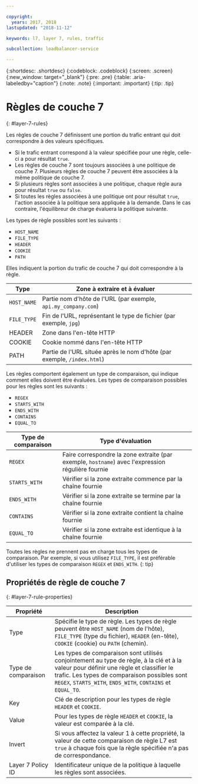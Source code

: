 ```yaml
---

copyright:
  years: 2017, 2018
lastupdated: "2018-11-12"

keywords: l7, layer 7, rules, traffic

subcollection: loadbalancer-service

---
```


{:shortdesc: .shortdesc}
{:codeblock: .codeblock}
{:screen: .screen}
{:new_window: target="_blank"}
{:pre: .pre}
{:table: .aria-labeledby="caption"}
{:note: .note}
{:important: .important}
{:tip: .tip}

# Règles de couche 7
{: #layer-7-rules}

Les règles de couche 7 définissent une portion du trafic entrant qui doit correspondre à des valeurs spécifiques.

* Si le trafic entrant correspond à la valeur spécifiée pour une règle, celle-ci a pour résultat `true`.
* Les règles de couche 7 sont toujours associées à une politique de couche 7. Plusieurs règles de couche 7 peuvent être associées à la même politique de couche 7.
* Si plusieurs règles sont associées à une politique, chaque règle aura pour résultat `true` ou `false`.
* Si toutes les règles associées à une politique ont pour résultat `true`, l'action associée à la politique sera appliquée à la demande. Dans le cas contraire, l'équilibreur de charge évaluera la politique suivante.

Les types de règle possibles sont les suivants :

* `HOST_NAME`
* `FILE_TYPE`
* `HEADER`
* `COOKIE`
* `PATH`

Elles indiquent la portion du trafic de couche 7 qui doit correspondre à la règle.

Type      |  Zone à extraire et à évaluer
----------| -----------------------
`HOST_NAME` | Partie nom d'hôte de l'URL (par exemple, `api.my_company.com`)
`FILE_TYPE` | Fin de l'URL, représentant le type de fichier (par exemple, `jpg`)
HEADER    | Zone dans l'en-tête HTTP
COOKIE    | Cookie nommé dans l'en-tête HTTP
PATH      | Partie de l'URL située après le nom d'hôte (par exemple, `/index.html`)

Les règles comportent également un type de comparaison, qui indique comment elles doivent être évaluées.
Les types de comparaison possibles pour les règles sont les suivants :

* `REGEX`
* `STARTS_WITH`
* `ENDS_WITH`
* `CONTAINS`
* `EQUAL_TO`

Type de comparaison |  Type d'évaluation
----------------|---------------------
`REGEX`           |  Faire correspondre la zone extraite (par exemple, `hostname`) avec l'expression régulière fournie
`STARTS_WITH`     |  Vérifier si la zone extraite commence par la chaîne fournie
`ENDS_WITH`       |  Vérifier si la zone extraite se termine par la chaîne fournie
`CONTAINS`        |  Vérifier si la zone extraite contient la chaîne fournie
`EQUAL_TO`        |  Vérifier si la zone extraite est identique à la chaîne fournie

Toutes les règles ne prennent pas en charge tous les types de comparaison. Par exemple, si vous utilisez `FILE_TYPE`, il est préférable d'utiliser les types de comparaison `REGEX` et `ENDS_WITH`.
{: tip}

## Propriétés de règle de couche 7
{: #layer-7-rule-properties}

Propriété  | Description
------------- | -------------
Type | Spécifie le type de règle. Les types de règle peuvent être `HOST_NAME` (nom de l'hôte), `FILE_TYPE` (type du fichier), `HEADER` (en-tête), `COOKIE` (cookie) ou `PATH` (chemin).
Type de comparaison | Les types de comparaison sont utilisés conjointement au type de règle, à la clé et à la valeur pour définir une règle et classifier le trafic. Les types de comparaison possibles sont `REGEX`, `STARTS_WITH`, `ENDS_WITH`, `CONTAINS` et `EQUAL_TO`.
Key | Clé de description pour les types de règle `HEADER` et `COOKIE`.
Value |  Pour les types de règle `HEADER` et `COOKIE`, la valeur est comparée à la clé.
Invert | Si vous affectez la valeur 1 à cette propriété, la valeur de cette comparaison de règle L7 est `true` à chaque fois que la règle spécifiée n'a pas de correspondance.
Layer 7 Policy ID | Identificateur unique de la politique à laquelle les règles sont associées.
